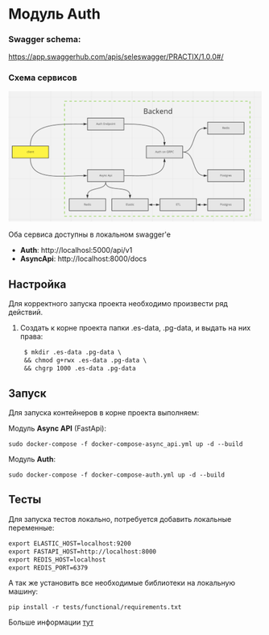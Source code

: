 # Модуль Auth

### Swagger schema:
https://app.swaggerhub.com/apis/seleswagger/PRACTIX/1.0.0#/


### Схема сервисов

![Services](images/Services.png)

Оба сервиса доступны в локальном swagger'e

* **Auth**: http://localhosl:5000/api/v1
* **AsyncApi**: http://localhost:8000/docs


## Настройка

Для корректного запуска проекта необходимо произвести ряд действий.
1. Создать к корне проекта папки .es-data, .pg-data, и выдать на них права:

        $ mkdir .es-data .pg-data \
        && chmod g+rwx .es-data .pg-data \
        && chgrp 1000 .es-data .pg-data



## Запуск 


Для запуска контейнеров в корне проекта выполняем:

Модуль **Async API** (FastApi):
    
    sudo docker-compose -f docker-compose-async_api.yml up -d --build

Модуль **Auth**:

    sudo docker-compose -f docker-compose-auth.yml up -d --build



## Тесты

Для запуска тестов локально, потребуется добавить локальные переменные:

```
export ELASTIC_HOST=localhost:9200
export FASTAPI_HOST=http://localhost:8000
export REDIS_HOST=localhost
export REDIS_PORT=6379
```

А так же установить все необходимые библиотеки на локальную машину:

```
pip install -r tests/functional/requirements.txt
```

Больше информации [тут](./tests/functional/README.md)